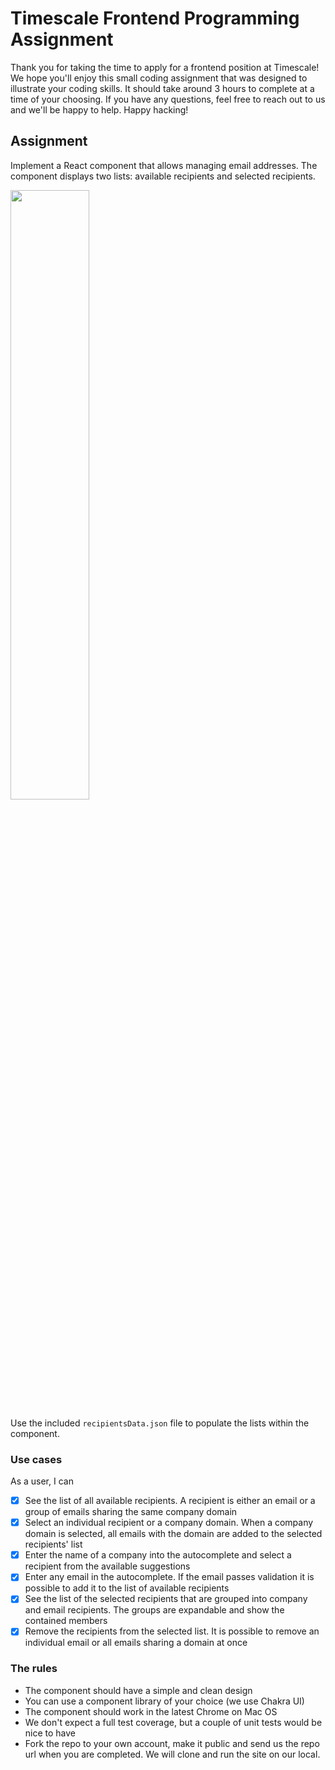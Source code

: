 # Timescale Frontend Programming Assignment

Thank you for taking the time to apply for a frontend position at Timescale!
We hope you'll enjoy this small coding assignment that was designed to illustrate your coding skills. It should take around
3 hours to complete at a time of your choosing. If you have any questions, feel free to reach out to us and we'll be happy
to help. Happy hacking!

## Assignment

Implement a React component that allows managing email addresses. The component displays two lists: available recipients and selected recipients.

<img src="./src/assets/wireframe.png" height="50%" width="50%" />

Use the included `recipientsData.json` file to populate the lists within the component.

### Use cases

As a user, I can

- [x] See the list of all available recipients. A recipient is either an email or a group of emails sharing the same company domain
- [x] Select an individual recipient or a company domain. When a company domain is selected, all emails with the domain are added to the selected recipients' list
- [x] Enter the name of a company into the autocomplete and select a recipient from the available suggestions
- [x] Enter any email in the autocomplete. If the email passes validation it is possible to add it to the list of available recipients
- [x] See the list of the selected recipients that are grouped into company and email recipients. The groups are expandable and show the contained members
- [x] Remove the recipients from the selected list. It is possible to remove an individual email or all emails sharing a domain at once

### The rules

- The component should have a simple and clean design
- You can use a component library of your choice (we use Chakra UI)
- The component should work in the latest Chrome on Mac OS
- We don't expect a full test coverage, but a couple of unit tests would be nice to have
- Fork the repo to your own account, make it public and send us the repo url when you are completed. We will
  clone and run the site on our local.
